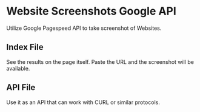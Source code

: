 # Website Screenshots Google API

Utilize Google Pagespeed API to take screenshot of Websites.

## Index File

See the results on the page itself. Paste the URL and the screenshot will be available.


## API File

Use it as an API that can work with CURL or similar protocols.
